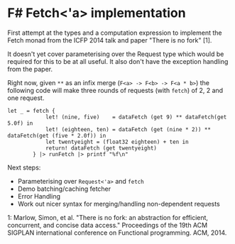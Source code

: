 F# Fetch<'a> implementation
=======================

First attempt at the types and a computation expression to implement the Fetch monad from the ICFP 2014 talk and paper "There is no fork" [1].

It doesn't yet cover parameterising over the Request type which would be required for this to be at all useful. It also don't have the exception handling from the paper.

Right now, given ```**``` as an infix merge (```F<a> -> F<b> -> F<a * b>```) the following code will make three rounds of requests (with ```fetch```) of 2, 2 and one request.

```
let _ = fetch {
            let! (nine, five)    = dataFetch (get 9) ** dataFetch(get 5.0f) in
            let! (eighteen, ten) = dataFetch (get (nine * 2)) ** dataFetch(get (five * 2.0f)) in
            let twentyeight = (float32 eighteen) + ten in
            return! dataFetch (get twentyeight)
        } |> runFetch |> printf "%f\n"
```

Next steps:
  * Parameterising over ```Request<'a>``` and ```fetch```
  * Demo batching/caching fetcher
  * Error Handling
  * Work out nicer syntax for merging/handling non-dependent requests

1: Marlow, Simon, et al. "There is no fork: an abstraction for efficient, concurrent, and concise data access." Proceedings of the 19th ACM SIGPLAN international conference on Functional programming. ACM, 2014.
